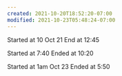 ```yaml
---
created: 2021-10-20T18:52:20-07:00
modified: 2021-10-23T05:48:24-07:00
---
```


Started at 10 Oct 21
End at 12:45

Started at 7:40
Ended at 10:20

Started at 1am Oct 23
Ended at 5:50
